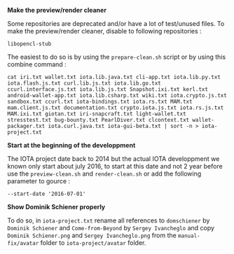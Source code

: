 **Make the preview/render cleaner**

Some repositories are deprecated and/or have a lot of test/unused files.
To make the preview/render cleaner, disable to following repositories :

`libopencl-stub`

The easiest to do so is by using the `prepare-clean.sh` script or by using this combine command :

`cat iri.txt wallet.txt iota.lib.java.txt cli-app.txt iota.lib.py.txt iota.flash.js.txt curl.lib.js.txt iota.lib.go.txt ccurl.interface.js.txt iota.lib.js.txt Snapshot.ixi.txt kerl.txt android-wallet-app.txt iota.lib.csharp.txt wiki.txt iota.crypto.js.txt sandbox.txt ccurl.txt iota-bindings.txt iota.rs.txt MAM.txt mam.client.js.txt documentation.txt crypto.iota.js.txt iota.rs.js.txt MAM.ixi.txt giotan.txt iri-snapcraft.txt light-wallet.txt stresstest.txt bug-bounty.txt PearlDiver.txt clcontext.txt wallet-packager.txt iota.curl.java.txt iota-gui-beta.txt | sort -n > iota-project.txt`

**Start at the beginning of the developpment**

The IOTA project date back to 2014 but the actual IOTA developpment we known only start about july 2016, to start at this date and not 2 year before use the `preview-clean.sh` and `render-clean.sh` or add the following parameter to gource :

`--start-date '2016-07-01'`

**Show Dominik Schiener properly**

To do so, in `iota-project.txt` rename all references to `domschiener` by `Dominik Schiener` and `Come-from-Beyond` by `Sergey Ivancheglo` and copy `Dominik Schiener.png` and `Sergey Ivancheglo.png` from the `manual-fix/avatar` folder to `iota-project/avatar` folder.
